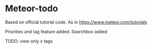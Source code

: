# Meteor-todo

Based on official tutorial code. As in https://www.meteor.com/tutorials <br>

Priorities and tag feature added.
Searchbox added

TODO: view only x tags
